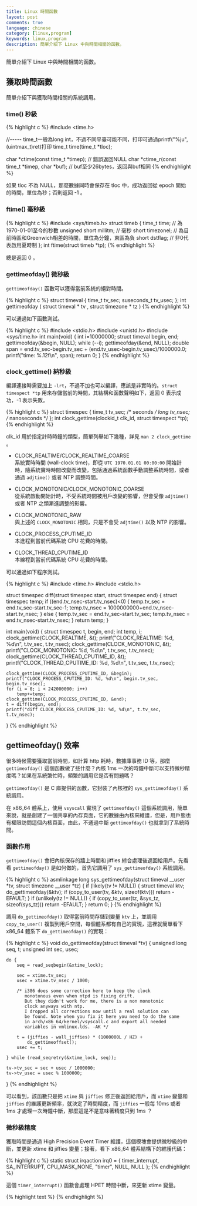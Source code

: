 ```yaml
---
title: Linux 時間函數
layout: post
comments: true
language: chinese
category: [linux,program]
keywords: linux,program
description: 簡單介紹下 Linux 中與時間相關的函數。
---
```


簡單介紹下 Linux 中與時間相關的函數。


<!-- more -->

## 獲取時間函數

簡單介紹下與獲取時間相關的系統調用。

### time() 秒級

{% highlight c %}
#include <time.h>

//----- time_t一般為long int，不過不同平臺可能不同，打印可通過printf("%ju", (uintmax_t)ret)打印
time_t time(time_t *tloc);

char *ctime(const time_t *timep);                // 錯誤返回NULL
char *ctime_r(const time_t *timep, char *buf);   // buf至少26bytes，返回與buf相同
{% endhighlight %}

如果 tloc 不為 NULL，那麼數據同時會保存在 tloc 中，成功返回從 epoch 開始的時間，單位為秒；否則返回 -1 。

### ftime() 毫秒級

{% highlight c %}
#include <sys/timeb.h>
struct timeb {
    time_t   time;                // 為1970-01-01至今的秒數
    unsigned   short   millitm;   // 毫秒
    short   timezonel;            // 為目前時區和Greenwich相差的時間，單位為分鐘，東區為負
    short   dstflag;              // 非0代表啟用夏時制
};
int ftime(struct timeb *tp);
{% endhighlight %}

總是返回 0 。


### gettimeofday() 微秒級

`gettimeofday()` 函數可以獲得當前系統的絕對時間。

{% highlight c %}
struct timeval {
    time_t      tv_sec;
    suseconds_t tv_usec;
};
int gettimeofday ( struct timeval * tv , struct timezone * tz )
{% endhighlight %}

可以通過如下函數測試。

{% highlight c %}
#include <stdio.h>
#include <unistd.h>
#include <sys/time.h>
int main(void)
{
    int i=10000000;
    struct timeval begin, end;
    gettimeofday(&begin, NULL);
    while (--i);
    gettimeofday(&end, NULL);
    double span = end.tv_sec-begin.tv_sec + (end.tv_usec-begin.tv_usec)/1000000.0;
    printf("time: %.12f\n", span);
    return 0;
}
{% endhighlight %}




### clock_gettime() 納秒級

編譯連接時需要加上 ```-lrt```，不過不加也可以編譯，應該是非實時的。```struct timespect *tp``` 用來存儲當前的時間，其結構和函數聲明如下，返回 0 表示成功，-1 表示失敗。

{% highlight c %}
struct timespec {
    time_t tv_sec;    /* seconds */
    long tv_nsec;     /* nanoseconds */
};
int clock_gettime(clockid_t clk_id, struct timespect *tp);
{% endhighlight %}

clk_id 用於指定計時時鐘的類型，簡單列舉如下幾種，詳見 ```man 2 clock_gettime``` 。

* CLOCK_REALTIME/CLOCK_REALTIME_COARSE<br>
系統實時時間 (wall-clock time)，即從 ```UTC 1970.01.01 00:00:00``` 開始計時，隨系統實時時間改變而改變，包括通過系統函數手動調整系統時間，或者通過 ```adjtime()``` 或者 NTP 調整時間。

* CLOCK_MONOTONIC/CLOCK_MONOTONIC_COARSE<br>
從系統啟動開始計時，不受系統時間被用戶改變的影響，但會受像 ```adjtime()``` 或者 NTP 之類漸進調整的影響。

* CLOCK_MONOTONIC_RAW<br>
與上述的 ```CLOCK_MONOTONIC``` 相同，只是不會受 ```adjtime()``` 以及 NTP 的影響。

* CLOCK_PROCESS_CPUTIME_ID<br>
本進程到當前代碼系統 CPU 花費的時間。

* CLOCK_THREAD_CPUTIME_ID<br>
本線程到當前代碼系統 CPU 花費的時間。

可以通過如下程序測試。

{% highlight c %}
#include <time.h>
#include <stdio.h>

struct timespec diff(struct timespec start, struct timespec end)
{
    struct timespec temp;
    if ((end.tv_nsec-start.tv_nsec)<0) {
        temp.tv_sec = end.tv_sec-start.tv_sec-1;
        temp.tv_nsec = 1000000000+end.tv_nsec-start.tv_nsec;
    } else {
        temp.tv_sec = end.tv_sec-start.tv_sec;
        temp.tv_nsec = end.tv_nsec-start.tv_nsec;
    }
    return temp;
}

int main(void)
{
    struct timespec t, begin, end;
    int temp, i;
    clock_gettime(CLOCK_REALTIME, &t);
    printf("CLOCK_REALTIME: %d, %d\n", t.tv_sec, t.tv_nsec);
    clock_gettime(CLOCK_MONOTONIC, &t);
    printf("CLOCK_MONOTONIC: %d, %d\n", t.tv_sec, t.tv_nsec);
    clock_gettime(CLOCK_THREAD_CPUTIME_ID, &t);
    printf("CLOCK_THREAD_CPUTIME_ID: %d, %d\n", t.tv_sec, t.tv_nsec);

    clock_gettime(CLOCK_PROCESS_CPUTIME_ID, &begin);
    printf("CLOCK_PROCESS_CPUTIME_ID: %d, %d\n", begin.tv_sec, begin.tv_nsec);
    for (i = 0; i < 242000000; i++)
        temp+=temp;
    clock_gettime(CLOCK_PROCESS_CPUTIME_ID, &end);
    t = diff(begin, end);
    printf("diff CLOCK_PROCESS_CPUTIME_ID: %d, %d\n", t.tv_sec, t.tv_nsec);
}
{% endhighlight %}

<!--

### 時間轉換相關

將時間轉換為自 1970.01.01 以來逝去時間的秒數，發生錯誤時返回 -1 。

{% highlight text %}
struct tm {
    int tm_sec;         /* seconds */
    int tm_min;         /* minutes */
    int tm_hour;        /* hours */
    int tm_mday;        /* day of the month */
    int tm_mon;         /* month */
    int tm_year;        /* year */
    int tm_wday;        /* day of the week */
    int tm_yday;        /* day in the year */
    int tm_isdst;       /* daylight saving time */
};

time_t mktime(struct tm * timeptr);
{% endhighlight %}

如果時間在夏令時，tm_isdst 設置為1，否則設置為0，若未知，則設置為 -1。



### ANSI clock()

clock() 返回值類型是 clock_t，該值除以 CLOCKS_PER_SEC (GNU 定義為 1000000) 得出消耗的 CPU 時間，一般用兩次 clock() 來計算進程自身運行的時間。不過，該函數存在如下的問題：

* 對於 32bits 如果超過 72 分鐘，就有可能會導致溢出；
* 該函數沒有考慮 CPU 被子進程使用的情況；
* 也不能區分用戶空間和內核空間。

因此，該函數在 Linux 系統上幾乎沒有意義，可以通過如下程序進行簡單的測試。

{% highlight c %}
#include <time.h>
#include <stdio.h>
#include <stdlib.h>

int main(void)
{
    int i = 1000;
    clock_t start, finish;
    double  duration;
    printf( "Time to do %ld empty loops is ", i );
    start = clock();
    while (--i){
        system("cd");
    }
    finish = clock();
    duration = (double)(finish - start) / CLOCKS_PER_SEC;
    printf("%f seconds\n", duration);
    return 0;
}
{% endhighlight %}

接下來，可以通過如下方式進行測試。

{% highlight text %}
$ gcc test.c -o test
$ time ./test
Time to do 1000 empty loops is 0.070000 seconds

real    0m1.471s
user    0m0.551s
sys     0m0.749s
{% endhighlight %}

實際上，程序調用 ```system("cd");``` 主要是系統模式子進程的消耗，如上程序不能體現這一點 。




二)times()時間函數
1)概述:
原型如下：
clock_t times(struct tms *buf);


tms結構體如下:
strace tms{
 clock_t tms_utime;
 clock_t tms_stime;
 clock_t tms_cutime;
 clock_t tms_cstime;
}

註釋:
tms_utime記錄的是進程執行用戶代碼的時間.
tms_stime記錄的是進程執行內核代碼的時間.
tms_cutime記錄的是子進程執行用戶代碼的時間.
tms_cstime記錄的是子進程執行內核代碼的時間.

2)測試:
vi test2.c
#include <sys/times.h>
#include <stdio.h>
#include <stdlib.h>
#include <sys/types.h>
#include <unistd.h>

static void do_cmd(char *);
static void pr_times(clock_t, struct tms *, struct tms *);


int main(int argc, char *argv[]){
        int i;
        for(i=1; argv[i]!=NULL; i++){
                do_cmd(argv[i]);
        }
        exit(1);
}
static void do_cmd(char *cmd){
        struct tms tmsstart, tmsend;
        clock_t start, end;
        int status;
        if((start=times(&tmsstart))== -1)
                puts("times error");
        if((status=system(cmd))<0)
                puts("system error");
        if((end=times(&tmsend))== -1)
                puts("times error");
        pr_times(end-start, &tmsstart, &tmsend);
        exit(0);
}
static void pr_times(clock_t real, struct tms *tmsstart, struct tms *tmsend){
        static long clktck=0;
        if(0 == clktck)
                if((clktck=sysconf(_SC_CLK_TCK))<0)
                           puts("sysconf err");
        printf("real:%7.2f\n", real/(double)clktck);
        printf("user-cpu:%7.2f\n", (tmsend->tms_utime - tmsstart->tms_utime)/(double)clktck);
        printf("system-cpu:%7.2f\n", (tmsend->tms_stime - tmsstart->tms_stime)/(double)clktck);
        printf("child-user-cpu:%7.2f\n", (tmsend->tms_cutime - tmsstart->tms_cutime)/(double)clktck);
        printf("child-system-cpu:%7.2f\n", (tmsend->tms_cstime - tmsstart->tms_cstime)/(double)clktck);
}

編譯:
gcc test2.c -o test2

測試這個程序:
time ./test2 "dd if=/dev/zero f=/dev/null bs=1M count=10000"
10000+0 records in
10000+0 records out
10485760000 bytes (10 GB) copied, 4.93028 s, 2.1 GB/s
real:   4.94
user-cpu:   0.00
system-cpu:   0.00
child-user-cpu:   0.01
child-system-cpu:   4.82

real    0m4.943s
user    0m0.016s
sys     0m4.828s

3)總結:
(1)通過這個測試,系統的time程序與test2程序輸出基本一致了.
(2)(double)clktck是通過clktck=sysconf(_SC_CLK_TCK)來取的,也就是要得到user-cpu所佔用的時間,就要用
(tmsend->tms_utime - tmsstart->tms_utime)/(double)clktck);
(3)clock_t times(struct tms *buf);返回值是過去一段時間內時鐘嘀嗒的次數.
(4)times()函數返回值也是一個相對時間.


三)實時函數clock_gettime
在POSIX1003.1中增添了這個函數,它的原型如下：
int clock_gettime(clockid_t clk_id, struct timespec *tp);

它有以下的特點:
1)它也有一個時間結構體:timespec ,timespec計算時間次數的單位是十億分之一秒.
strace timespec{
 time_t tv_sec;
 long tv_nsec;
}

2)clockid_t是確定哪個時鐘類型.
CLOCK_REALTIME: 標準POSIX實時時鐘
CLOCK_MONOTONIC: POSIX時鐘,以恆定速率運行;不會復位和調整,它的取值和CLOCK_REALTIME是一樣的.
CLOCK_PROCESS_CPUTIME_ID和CLOCK_THREAD_CPUTIME_ID是CPU中的硬件計時器中實現的.

3)測試:
#include<time.h>
#include<stdio.h>
#include<stdlib.h>

#define MILLION 1000000

int main(void)
{
        long int loop = 1000;
        struct timespec tpstart;
        struct timespec tpend;
        long timedif;
        clock_gettime(CLOCK_MONOTONIC, &tpstart);
        while (--loop){
                system("cd");
        }

        clock_gettime(CLOCK_MONOTONIC, &tpend);
        timedif = MILLION*(tpend.tv_sec-tpstart.tv_sec)+(tpend.tv_nsec-tpstart.tv_nsec)/1000;
        fprintf(stdout, "it took %ld microseconds\n", timedif);

        return 0;
}

編譯:
gcc test3.c -lrt -o test3


計算時間:
time ./test3
it took 3463843 microseconds

real    0m3.467s
user    0m0.512s
sys     0m2.936s


2)
clock()函數的精確度是10毫秒(ms)
times()函數的精確度是10毫秒(ms)


3)測試4種函數的精確度:
vi test4.c

#include    <stdio.h>
#include    <stdlib.h>
#include    <unistd.h>
#include    <time.h>
#include    <sys/times.h>
#include    <sys/time.h>
#define WAIT for(i=0;i<298765432;i++);
#define MILLION    1000000
    int
main ( int argc, char *argv[] )
{
    int i;
    long ttt;
    clock_t s,e;
    struct tms aaa;

    s=clock();
    WAIT;
    e=clock();
    printf("clock time : %.12f\n",(e-s)/(double)CLOCKS_PER_SEC);

    long tps = sysconf(_SC_CLK_TCK);
    s=times(&aaa);
    WAIT;
    e=times(&aaa);
    printf("times time : %.12f\n",(e-s)/(double)tps);

    struct timeval tvs,tve;
    gettimeofday(&tvs,NULL);
    WAIT;
    gettimeofday(&tve,NULL);
    double span = tve.tv_sec-tvs.tv_sec + (tve.tv_usec-tvs.tv_usec)/1000000.0;
    printf("gettimeofday time: %.12f\n",span);

    struct timespec tpstart;
    struct timespec tpend;

    clock_gettime(CLOCK_REALTIME, &tpstart);
    WAIT;
    clock_gettime(CLOCK_REALTIME, &tpend);
    double timedif = (tpend.tv_sec-tpstart.tv_sec)+(tpend.tv_nsec-tpstart.tv_nsec)/1000000000.0;
    printf("clock_gettime time: %.12f\n", timedif);

    return EXIT_SUCCESS;
}

gcc -lrt test4.c -o test4
debian:/tmp# ./test4
clock time : 1.190000000000
times time : 1.180000000000
gettimeofday time: 1.186477000000
clock_gettime time: 1.179271718000

六)內核時鐘

默認的Linux時鐘週期是100HZ,而現在最新的內核時鐘週期默認為250HZ.
如何得到內核的時鐘週期呢?

grep ^CONFIG_HZ /boot/config-2.6.26-1-xen-amd64

CONFIG_HZ_250=y
CONFIG_HZ=250

結果就是250HZ.

而用sysconf(_SC_CLK_TCK);得到的卻是100HZ
例如:
#include    <stdio.h>
#include    <stdlib.h>
#include    <unistd.h>
#include    <time.h>
#include    <sys/times.h>
#include    <sys/time.h>

int
main ( int argc, char *argv[] )
{
    long tps = sysconf(_SC_CLK_TCK);
    printf("%ld\n", tps);

    return EXIT_SUCCESS;
}

為什麼得到的是不同的值呢？
因為sysconf(_SC_CLK_TCK)和CONFIG_HZ所代表的意義是不同的.
sysconf(_SC_CLK_TCK)是GNU標準庫的clock_t頻率.
它的定義位置在:/usr/include/asm/param.h

例如:
#ifndef HZ
#define HZ 100
#endif


最後總結一下內核時間:
內核的標準時間是jiffy,一個jiffy就是一個內部時鐘週期,而內部時鐘週期是由250HZ的頻率所產生中的,也就是一個時鐘滴答,間隔時間是4毫秒(ms).
也就是說:
1個jiffy=1個內部時鐘週期=250HZ=1個時鐘滴答=4毫秒

每經過一個時鐘滴答就會調用一次時鐘中斷處理程序，處理程序用jiffy來累計時鐘滴答數,每發生一次時鐘中斷就增1.
而每個中斷之後,系統通過調度程序跟據時間片選擇是否要進程繼續運行,或讓進程進入就緒狀態.
最後需要說明的是每個操作系統的時鐘滴答頻率都是不一樣的,LINUX可以選擇(100,250,1000)HZ,而DOS的頻率是55HZ.

七)為應用程序計時
用time程序可以監視任何命令或腳本佔用CPU的情況.

1)bash內置命令time
例如:
time sleep 1
real    0m1.016s
user    0m0.000s
sys     0m0.004s


2)/usr/bin/time的一般命令行
例如:
\time sleep 1
0.00user 0.00system 0:01.01elapsed 0%CPU (0avgtext+0avgdata 0maxresident)k
0inputs+0outputs (1major+176minor)pagefaults 0swaps


注：
在命令前加上斜槓可以繞過內部命令.
/usr/bin/time還可以加上-v看到更具體的輸出:
\time -v sleep 1
        Command being timed: "sleep 1"
        User time (seconds): 0.00
        System time (seconds): 0.00
        Percent of CPU this job got: 0%
        Elapsed (wall clock) time (h:mm:ss or m:ss): 0:01.00
        Average shared text size (kbytes): 0
        Average unshared data size (kbytes): 0
        Average stack size (kbytes): 0
        Average total size (kbytes): 0
        Maximum resident set size (kbytes): 0
        Average resident set size (kbytes): 0
        Major (requiring I/O) page faults: 0
        Minor (reclaiming a frame) page faults: 178
        Voluntary context switches: 2
        Involuntary context switches: 0
        Swaps: 0
        File system inputs: 0
        File system outputs: 0
        Socket messages sent: 0
        Socket messages received: 0
        Signals delivered: 0
        Page size (bytes): 4096
        Exit status: 0

這裡的輸出更多來源於結構體rusage.


最後，我們看到real time大於user time和sys time的總和，這說明進程不是在系統調用中阻塞,就是得不到運行的機會.
而sleep()的運用，也說明了這一點.





http://en.wikipedia.org/wiki/Year_2038_problem


    Identifier  Description
    Time
    manipulation    difftime    computes the difference between times
    time    returns the current time of the system as time since the epoch (which is usually the Unix epoch)
    clock   returns a processor tick count associated with the process

    Format
    conversions     asctime     converts a tm object to a textual representation (deprecated)
    strftime    converts a tm object to custom textual representation
    wcsftime    converts a tm object to custom wide string textual representation
    gmtime  converts time since the epoch to calendar time expressed as Coordinated Universal Time[2]
    localtime   converts time since the epoch to calendar time expressed as local time
    mktime  converts calendar time to time since the epoch
    Constants   CLOCKS_PER_SEC  number of processor clock ticks per second


    tm  calendar time type
    time_t  time since the epoch type
    clock_t     process running time type

http://www.cnblogs.com/wenqiang/p/5678451.html
http://www.cnblogs.com/xmphoenix/archive/2011/05/09/2041546.html
-->


## gettimeofday() 效率

很多時候需要獲取當前時間，如計算 http 耗時，數據庫事務 ID 等，那麼 `gettimeofday()` 這個函數做了些什麼？內核 1ms 一次的時鐘中斷可以支持微秒精度嗎？如果在系統繁忙時，頻繁的調用它是否有問題嗎？

`gettimeofday()` 是 C 庫提供的函數，它封裝了內核裡的 `sys_gettimeofday()` 系統調用。

在 x86_64 體系上，使用 `vsyscall` 實現了 `gettimeofday()` 這個系統調用，簡單來說，就是創建了一個共享的內存頁面，它的數據由內核來維護，但是，用戶態也有權限訪問這個內核頁面，由此，不通過中斷 `gettimeofday()` 也就拿到了系統時間。

### 函數作用

`gettimeofday()` 會把內核保存的牆上時間和 jiffies 綜合處理後返回給用戶。<!--解釋下牆上時間和jiffies是什麼：1、牆上時間就是實際時間（1970/1/1號以來的時間），它是由我們主板電池供電的（裝過PC機的同學都瞭解）RTC單元存儲的，這樣即使機器斷電了時間也不用重設。當操作系統啟動時，會用這個RTC來初始化牆上時間，接著，內核會在一定精度內根據jiffies維護這個牆上時間。2、jiffies就是操作系統啟動後經過的時間，它的單位是節拍數。有些體系架構，1個節拍數是10ms，但我們常用的x86體系下，1個節拍數是1ms。也就是說，jiffies這個全局變量存儲了操作系統啟動以來共經歷了多少毫秒。-->先看看 `gettimeofday()` 是如何做的，首先它調用了 `sys_gettimeofday()` 系統調用。

{% highlight c %}
asmlinkage long sys_gettimeofday(struct timeval __user *tv, struct timezone __user *tz)
{
    if (likely(tv != NULL)) {
        struct timeval ktv;
        do_gettimeofday(&ktv);
        if (copy_to_user(tv, &ktv, sizeof(ktv)))
            return -EFAULT;
    }
    if (unlikely(tz != NULL)) {
        if (copy_to_user(tz, &sys_tz, sizeof(sys_tz)))
            return -EFAULT;
    }
    return 0;
}
{% endhighlight %}

調用 `do_gettimeofday()` 取得當前時間存儲到變量 `ktv` 上，並調用 `copy_to_user()` 複製到用戶空間，每個體系都有自己的實現，這裡就簡單看下 x86_64 體系下 `do_gettimeofday()` 的實現：

{% highlight c %}
void do_gettimeofday(struct timeval *tv)
{
    unsigned long seq, t;
    unsigned int sec, usec;

    do {
        seq = read_seqbegin(&xtime_lock);

        sec = xtime.tv_sec;
        usec = xtime.tv_nsec / 1000;

        /* i386 does some correction here to keep the clock
           monotonous even when ntpd is fixing drift.
           But they didn't work for me, there is a non monotonic
           clock anyways with ntp.
           I dropped all corrections now until a real solution can
           be found. Note when you fix it here you need to do the same
           in arch/x86_64/kernel/vsyscall.c and export all needed
           variables in vmlinux.lds. -AK */

        t = (jiffies - wall_jiffies) * (1000000L / HZ) +
            do_gettimeoffset();
        usec += t;

    } while (read_seqretry(&xtime_lock, seq));

    tv->tv_sec = sec + usec / 1000000;
    tv->tv_usec = usec % 1000000;
}
{% endhighlight %}

可以看到，該函數只是把 `xtime` 與 `jiffies` 修正後返回給用戶，而 `xtime` 變量和 `jiffies` 的維護更新頻率，就決定了時間精度，而 `jiffies` 一般每 10ms 或者 1ms 才處理一次時鐘中斷，那麼這是不是意味著精度只到 1ms ？

### 微秒級精度

獲取時間是通過 High Precision Event Timer 維護，這個模塊會提供微秒級的中斷，並更新 xtime 和 jiffies 變量；接著，看下 x86_64 體系結構下的維護代碼：

{% highlight c %}
static struct irqaction irq0 = {
    timer_interrupt, SA_INTERRUPT, CPU_MASK_NONE, "timer", NULL, NULL
};
{% endhighlight %}

這個 `timer_interrupt()` 函數會處理 HPET 時間中斷，來更新 xtime 變量。

<!--
三、它的調用成本在所有的操作系統上代價一樣嗎？如果在系統繁忙時，1毫秒內調用多次有問題嗎？

最上面已經說了，對於x86_64系統來說，這是個虛擬系統調用vsyscall！所以，這裡它不用發送中斷！速度很快，成本低，調用一次的成本大概不到一微秒！

對於i386體系來說，這就是系統調用了！最簡單的系統調用都有無法避免的成本：陷入內核態。當我們調用gettimeofday時，將會向內核發送軟中斷，然後將陷入內核態，這時內核至少要做下列事：處理軟中斷、保存所有寄存器值、從用戶態複製函數參數到內核態、執行、將結果複製到用戶態。這些成本至少在1微秒以上！

四、關於jiffies值得一提的兩點

先看看它的定義：

[cpp] view plain copy

    volatile unsigned long __jiffies;


只談兩點。

1、它用了一個C語言裡比較罕見的關鍵字volatile，這個關鍵字用於解決併發問題。c語言編譯器很喜歡做優化的，它不清楚某個變量可能會被併發的修改，例如上面的jiffies變量首先是0，如果首先一個CPU修改了它的值為1，緊接著另一個CPU在讀它的值，例如 __jiffies = 0; while (__jiffies == 1)，那麼在內核的C代碼中，如果不加volatile字段，那麼第二個CPU裡的循環體可能不會被執行到，因為C編譯器在對代碼做優化時，生成的彙編代碼不一定每次都會去讀內存！它會根據代碼把變量__jiffies設為0，並一直使用下去！而加了volatile字段後，就會要求編譯器，每次使用到__jiffies時，都要到內存裡真實的讀取這個值。


2、它的類型是unsigned long，在32位系統中，最大值也只有43億不到，從系統啟動後49天就到達最大值了，之後就會清0重新開始。那麼jiffies達到最大值時的迴轉問題是怎麼解決的呢？或者換句話說，我們需要保證當jiffies迴轉為一個小的正數時，例如1，要比幾十秒毫秒前的大正數大，例如4294967290，要達到jiffies(1)>jiffies(4294967290)這種效果。

內核是通過定義了兩個宏來解決的：

[cpp] view plain copy

    #define time_after(a,b)     \
        (typecheck(unsigned long, a) && \
         typecheck(unsigned long, b) && \
         ((long)(b) - (long)(a) < 0))
    #define time_before(a,b)    time_after(b,a)


很巧妙的設計！僅僅把unsigned long轉為long類型後相減比較，就達到了jiffies(1)>jiffies(4294967290)效果，簡單的解決了jiffies的迴轉問題，贊一個。
-->




{% highlight text %}
{% endhighlight %}
